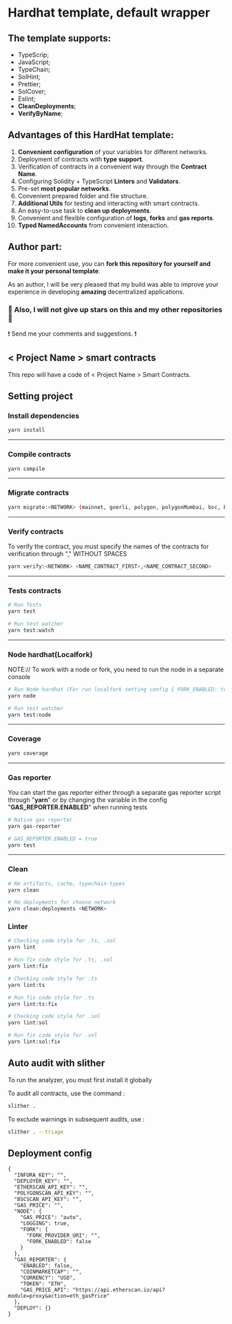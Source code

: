 # Hardhat template, default wrapper

<!-- Remove after repository creation from hire! -->

## The template supports:

- TypeScrip;
- JavaScript;
- TypeChain;
- SolHint;
- Prettier;
- SolCover;
- Eslint;
- **CleanDeployments**;
- **VerifyByName**;

## Advantages of this HardHat template:

1. **Convenient configuration** of your variables for different networks.
2. Deployment of contracts with **type support**.
3. Verification of contracts in a convenient way through the **Contract Name**.
4. Configuring Solidity + TypeScript **Linters** and **Validators**.
5. Pre-set **most popular networks**.
6. Convenient prepared folder and file structure.
7. **Additional Utils** for testing and interacting with smart contracts.
8. An easy-to-use task to **clean up deployments**.
9. Convenient and flexible configuration of **logs**, **forks** and **gas reports**.
10. **Typed NamedAccounts** from convenient interaction.

## Author part:

For more convenient use, you can **fork this repository for yourself and make it your personal template**.

As an author, I will be very pleased that my build was able to improve your experience in developing **amazing** decentralized applications.

### :star2: Also, I will not give up stars on this and my other repositories :star2:

:exclamation: Send me your comments and suggestions. :exclamation:

<!-- Remove after repository creation to hire! -->

## < Project Name > smart contracts

This repo will have a code of < Project Name > Smart Contracts.

## Setting project

### Install dependencies

```sh
yarn install
```

---

### Compile contracts

```sh
yarn compile
```

---

### Migrate contracts

```sh
yarn migrate:<NETWORK> (mainnet, goerli, polygon, polygonMumbai, bsc, bscTestnet)
```

---

### Verify contracts

To verify the contract, you must specify the names of the contracts for verification through "," WITHOUT SPACES

```sh
yarn verify:<NETWORK> <NAME_CONTRACT_FIRST>,<NAME_CONTRACT_SECOND>
```

---

### Tests contracts

```sh
# Run Tests
yarn test

# Run test watcher
yarn test:watch
```

---

### Node hardhat(Localfork)

NOTE:// To work with a node or fork, you need to run the node in a separate console

```sh
# Run Node hardhat (For run localfork setting config { FORK_ENABLED: true, FORK_PROVIDER_URI: "https://...."})
yarn node

# Run test watcher
yarn test:node
```

---

### Coverage

```sh
yarn coverage
```

---

### Gas reporter

You can start the gas reporter either through a separate gas reporter script through "**yarn**" or by changing the variable in the config "**GAS_REPORTER.ENABLED**" when running tests

```sh
# Native gas reporter
yarn gas-reporter

# GAS_REPORTER.ENABLED = true
yarn test
```

---

### Clean

```sh
# Rm artifacts, cache, typechain-types
yarn clean

# Rm deployments for choose network
yarn clean:deployments <NETWORK>
```

### Linter

```sh
# Checking code style for .ts, .sol
yarn lint

# Run fix code style for .ts, .sol
yarn lint:fix

# Checking code style for .ts
yarn lint:ts

# Run fix code style for .ts
yarn lint:ts:fix

# Checking code style for .sol
yarn lint:sol

# Run fix code style for .sol
yarn lint:sol:fix
```

## Auto audit with slither

To run the analyzer, you must first install it globally

To audit all contracts, use the command :

```sh
slither .
```

To exclude warnings in subsequent audits, use :

```sh
slither . --triage
```

## Deployment config

```
{
  "INFURA_KEY": "",
  "DEPLOYER_KEY": "",
  "ETHERSCAN_API_KEY": "",
  "POLYGONSCAN_API_KEY": "",
  "BSCSCAN_API_KEY": "",
  "GAS_PRICE": "",
  "NODE": {
    "GAS_PRICE": "auto",
    "LOGGING": true,
    "FORK": {
      "FORK_PROVIDER_URI": "",
      "FORK_ENABLED": false
    }
  },
  "GAS_REPORTER": {
    "ENABLED": false,
    "COINMARKETCAP": "",
    "CURRENCY": "USD",
    "TOKEN": "ETH",
    "GAS_PRICE_API": "https://api.etherscan.io/api?module=proxy&action=eth_gasPrice"
  },
  "DEPLOY": {}
}
```
